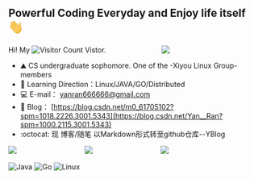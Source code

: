 ## Powerful Coding Everyday and Enjoy life itself  <img src="https://raw.githubusercontent.com/ABSphreak/ABSphreak/master/gifs/Hi.gif" width="30px"></h2>

<img align='right' src='https://user-images.githubusercontent.com/5713670/87202985-820dcb80-c2b6-11ea-9f56-7ec461c497c3.gif' width='200"'>

Hi! My  ![Visitor Count](https://profile-counter.glitch.me/yanyanran/count.svg)  Vistor.

- ⛰️ CS undergraduate sophomore. One of the -Xiyou Linux Group- members
- 🌱 Learning Direction：Linux/JAVA/GO/Distributed
- 💻 E-mail： yanran666666@gmail.com
- 💬 Blog： [https://blog.csdn.net/m0_61705102?spm=1018.2226.3001.5343](https://blog.csdn.net/Yan__Ran?spm=1000.2115.3001.5343) 
- :octocat:  现 博客/随笔 以Markdown形式转至github仓库--YBlog

<img width="40%" align="right" src="https://github-readme-stats.vercel.app/api?username=yanyanran&show_icons=true&hide_border=true" />
<img width="30%" align="left" src="https://github-readme-stats.vercel.app/api/top-langs/?username=yanyanran&theme=dark&layout=compact" />

![](https://img.shields.io/badge/%E5%86%99%E4%BD%9C%E5%B7%A5%E5%85%B7-VS%20Code%2FIDEA-brightgreen)


![Java](https://img.shields.io/badge/-Java-333333?style=flat&logo=Java&logoColor=007396)
![Go](https://img.shields.io/badge/-Go-333333?style=flat&logo=Go&logoColor=007396)
![Linux](https://img.shields.io/badge/-Linux-333333?style=flat&logo=Linux&logoColor=FCC624)

